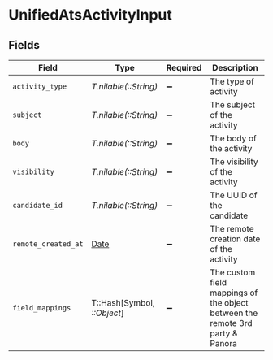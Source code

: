 # UnifiedAtsActivityInput


## Fields

| Field                                                                         | Type                                                                          | Required                                                                      | Description                                                                   |
| ----------------------------------------------------------------------------- | ----------------------------------------------------------------------------- | ----------------------------------------------------------------------------- | ----------------------------------------------------------------------------- |
| `activity_type`                                                               | *T.nilable(::String)*                                                         | :heavy_minus_sign:                                                            | The type of activity                                                          |
| `subject`                                                                     | *T.nilable(::String)*                                                         | :heavy_minus_sign:                                                            | The subject of the activity                                                   |
| `body`                                                                        | *T.nilable(::String)*                                                         | :heavy_minus_sign:                                                            | The body of the activity                                                      |
| `visibility`                                                                  | *T.nilable(::String)*                                                         | :heavy_minus_sign:                                                            | The visibility of the activity                                                |
| `candidate_id`                                                                | *T.nilable(::String)*                                                         | :heavy_minus_sign:                                                            | The UUID of the candidate                                                     |
| `remote_created_at`                                                           | [Date](https://ruby-doc.org/stdlib-2.6.1/libdoc/date/rdoc/Date.html)          | :heavy_minus_sign:                                                            | The remote creation date of the activity                                      |
| `field_mappings`                                                              | T::Hash[Symbol, *::Object*]                                                   | :heavy_minus_sign:                                                            | The custom field mappings of the object between the remote 3rd party & Panora |